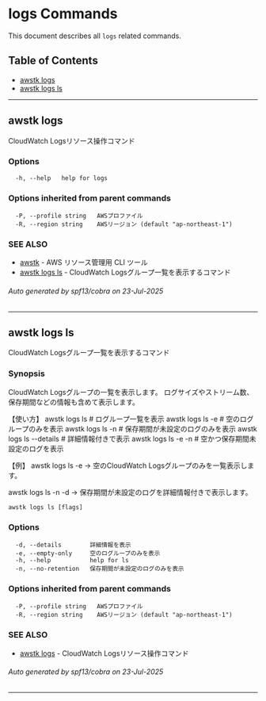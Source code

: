 # logs Commands

This document describes all `logs` related commands.

## Table of Contents

- [awstk logs](#awstk-logs)
- [awstk logs ls](#awstk-logs-ls)

---

## awstk logs

CloudWatch Logsリソース操作コマンド

### Options

```
  -h, --help   help for logs
```

### Options inherited from parent commands

```
  -P, --profile string   AWSプロファイル
  -R, --region string    AWSリージョン (default "ap-northeast-1")
```

### SEE ALSO

* [awstk](awstk.md)	 - AWS リソース管理用 CLI ツール
* [awstk logs ls](awstk_logs_ls.md)	 - CloudWatch Logsグループ一覧を表示するコマンド

###### Auto generated by spf13/cobra on 23-Jul-2025

---

## awstk logs ls

CloudWatch Logsグループ一覧を表示するコマンド

### Synopsis

CloudWatch Logsグループの一覧を表示します。
ログサイズやストリーム数、保存期間などの情報も含めて表示します。

【使い方】
  awstk logs ls                    # ログループ一覧を表示
  awstk logs ls -e                 # 空のログループのみを表示
  awstk logs ls -n                 # 保存期間が未設定のログのみを表示
  awstk logs ls --details          # 詳細情報付きで表示
  awstk logs ls -e -n              # 空かつ保存期間未設定のログを表示

【例】
  awstk logs ls -e
  → 空のCloudWatch Logsグループのみを一覧表示します。
  
  awstk logs ls -n -d
  → 保存期間が未設定のログを詳細情報付きで表示します。

```
awstk logs ls [flags]
```

### Options

```
  -d, --details        詳細情報を表示
  -e, --empty-only     空のログループのみを表示
  -h, --help           help for ls
  -n, --no-retention   保存期間が未設定のログのみを表示
```

### Options inherited from parent commands

```
  -P, --profile string   AWSプロファイル
  -R, --region string    AWSリージョン (default "ap-northeast-1")
```

### SEE ALSO

* [awstk logs](awstk_logs.md)	 - CloudWatch Logsリソース操作コマンド

###### Auto generated by spf13/cobra on 23-Jul-2025

---

